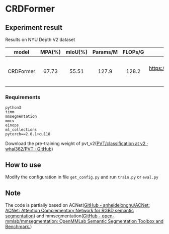 # CRDFormer

## Experiment result

Results on NYU Depth V2 dataset

|   model   | MPA(%) | mIoU(%) | Params/M | FLOPs/G |                            Weight                            |
| :-------: | :----: | :-----: | :------: | :-----: | :----------------------------------------------------------: |
| CRDFormer | 67.73  |  55.51  |  127.9   |  128.2  | [CRDFormer](链接：https://pan.baidu.com/s/1ycFtd9EqKVoWvVIRz3KZiw?pwd=EERR <br/>提取码：EERR ) |

### Requirements

```
python3
timm
mmsegmentation
mmcv
einops
ml_collections
pytorch==2.0.1+cu118
```

Download the pre-training weight of pvt_v2([PVT/classification at v2 · whai362/PVT · GitHub](https://github.com/whai362/PVT/tree/v2/classification))

## How to use

Modify the configuration in file `get_config.py` and run `train.py` or `eval.py`

## Note

The code is partially based on ACNet([GitHub - anheidelonghu/ACNet: ACNet: Attention Complementary Network for RGBD semantic segmentation](https://github.com/anheidelonghu/ACNet)) and mmsegmentation([GitHub - open-mmlab/mmsegmentation: OpenMMLab Semantic Segmentation Toolbox and Benchmark.](https://github.com/open-mmlab/mmsegmentation)) 

